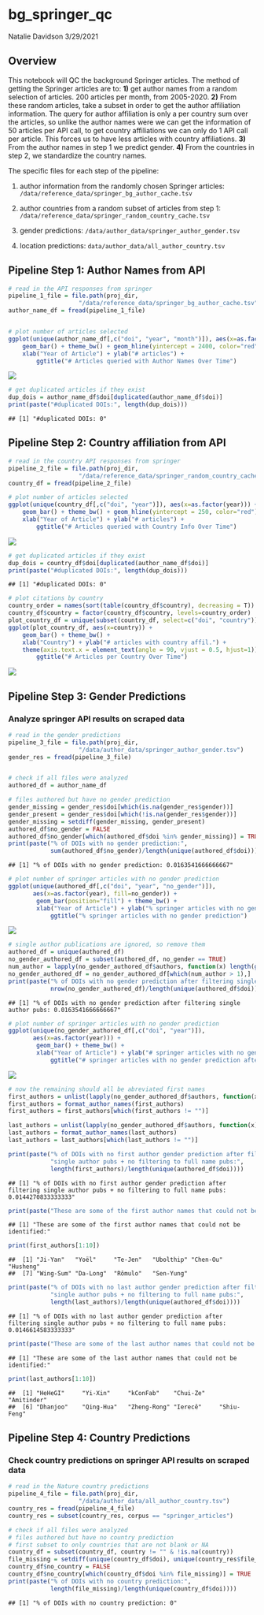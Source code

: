bg\_springer\_qc
================
Natalie Davidson
3/29/2021

## Overview

This notebook will QC the background Springer articles. The method of getting the Springer articles are to: **1)** get author names from a random selection of articles. 200 articles per month, from 2005-2020. **2)** From these random articles, take a subset in order to get the author affiliation information. The query for author affiliation is only a per country sum over the articles, so unlike the author names were we can get the information of 50 articles per API call, to get country affiliations we can only do 1 API call per article. This forces us to have less articles with country affiliations. **3)** From the author names in step 1 we predict gender. **4)** From the countries in step 2, we standardize the country names.

The specific files for each step of the pipeline:

1.  author information from the randomly chosen Springer articles: `/data/reference_data/springer_bg_author_cache.tsv`

2.  author countries from a random subset of articles from step 1: `/data/reference_data/springer_random_country_cache.tsv`

3.  gender predictions: `/data/author_data/springer_author_gender.tsv`

4.  location predictions: `data/author_data/all_author_country.tsv`

## Pipeline Step 1: Author Names from API

``` r
# read in the API responses from springer
pipeline_1_file = file.path(proj_dir,
                    "/data/reference_data/springer_bg_author_cache.tsv")
author_name_df = fread(pipeline_1_file)


# plot number of articles selected
ggplot(unique(author_name_df[,c("doi", "year", "month")]), aes(x=as.factor(year))) +
    geom_bar() + theme_bw() + geom_hline(yintercept = 2400, color="red") +
    xlab("Year of Article") + ylab("# articles") +
        ggtitle("# Articles queried with Author Names Over Time")
```

<img src="bg_springer_qc_files/figure-markdown_github/step1_read-1.png" style="display: block; margin: auto;" />

``` r
# get duplicated articles if they exist
dup_dois = author_name_df$doi[duplicated(author_name_df$doi)]
print(paste("#duplicated DOIs:", length(dup_dois)))
```

    ## [1] "#duplicated DOIs: 0"

## Pipeline Step 2: Country affiliation from API

``` r
# read in the country API responses from springer
pipeline_2_file = file.path(proj_dir,
                    "/data/reference_data/springer_random_country_cache.tsv")
country_df = fread(pipeline_2_file)

# plot number of articles selected
ggplot(unique(country_df[,c("doi", "year")]), aes(x=as.factor(year))) +
    geom_bar() + theme_bw() + geom_hline(yintercept = 250, color="red") +
    xlab("Year of Article") + ylab("# articles") +
        ggtitle("# Articles queried with Country Info Over Time")
```

<img src="bg_springer_qc_files/figure-markdown_github/step2_read-1.png" style="display: block; margin: auto;" />

``` r
# get duplicated articles if they exist
dup_dois = country_df$doi[duplicated(author_name_df$doi)]
print(paste("#duplicated DOIs:", length(dup_dois)))
```

    ## [1] "#duplicated DOIs: 0"

``` r
# plot citations by country
country_order = names(sort(table(country_df$country), decreasing = T))
country_df$country = factor(country_df$country, levels=country_order)
plot_country_df = unique(subset(country_df, select=c("doi", "country")))
ggplot(plot_country_df, aes(x=country)) +
    geom_bar() + theme_bw() +
    xlab("Country") + ylab("# articles with country affil.") +
    theme(axis.text.x = element_text(angle = 90, vjust = 0.5, hjust=1)) +
        ggtitle("# Articles per Country Over Time")
```

<img src="bg_springer_qc_files/figure-markdown_github/step2_plot-1.png" style="display: block; margin: auto;" />

## Pipeline Step 3: Gender Predictions

### Analyze springer API results on scraped data

``` r
# read in the gender predictions
pipeline_3_file = file.path(proj_dir,
                    "/data/author_data/springer_author_gender.tsv")
gender_res = fread(pipeline_3_file)


# check if all files were analyzed
authored_df = author_name_df

# files authored but have no gender prediction
gender_missing = gender_res$doi[which(is.na(gender_res$gender))]
gender_present = gender_res$doi[which(!is.na(gender_res$gender))]
gender_missing = setdiff(gender_missing, gender_present)
authored_df$no_gender = FALSE
authored_df$no_gender[which(authored_df$doi %in% gender_missing)] = TRUE
print(paste("% of DOIs with no gender prediction:", 
            sum(authored_df$no_gender)/length(unique(authored_df$doi))))
```

    ## [1] "% of DOIs with no gender prediction: 0.0163541666666667"

``` r
# plot number of springer articles with no gender prediction
ggplot(unique(authored_df[,c("doi", "year", "no_gender")]), 
       aes(x=as.factor(year), fill=no_gender)) +
        geom_bar(position="fill") + theme_bw() +
        xlab("Year of Article") + ylab("% springer articles with no gender prediction") +
            ggtitle("% springer articles with no gender prediction")
```

![](bg_springer_qc_files/figure-markdown_github/step3_analyze-1.png)

``` r
# single author publications are ignored, so remove them
authored_df = unique(authored_df)
no_gender_authored_df = subset(authored_df, no_gender == TRUE)
num_author = lapply(no_gender_authored_df$authors, function(x) length(grep(";", x))+1)
no_gender_authored_df = no_gender_authored_df[which(num_author > 1),]
print(paste("% of DOIs with no gender prediction after filtering single author pubs:", 
            nrow(no_gender_authored_df)/length(unique(authored_df$doi))))
```

    ## [1] "% of DOIs with no gender prediction after filtering single author pubs: 0.0163541666666667"

``` r
# plot number of springer articles with no gender prediction
ggplot(unique(no_gender_authored_df[,c("doi", "year")]), 
       aes(x=as.factor(year))) +
        geom_bar() + theme_bw() +
        xlab("Year of Article") + ylab("# springer articles with no gender prediction") +
            ggtitle("# springer articles with no gender prediction after filtering for multi-author")
```

![](bg_springer_qc_files/figure-markdown_github/step3_analyze-2.png)

``` r
# now the remaining should all be abreviated first names
first_authors = unlist(lapply(no_gender_authored_df$authors, function(x) unlist(str_split(x, "; "))[1]))
first_authors = format_author_names(first_authors)
first_authors = first_authors[which(first_authors != "")]

last_authors = unlist(lapply(no_gender_authored_df$authors, function(x) rev(unlist(str_split(x, "; ")))[1]))
last_authors = format_author_names(last_authors)
last_authors = last_authors[which(last_authors != "")]

print(paste("% of DOIs with no first author gender prediction after filtering",
            "single author pubs + no filtering to full name pubs:", 
            length(first_authors)/length(unique(authored_df$doi))))
```

    ## [1] "% of DOIs with no first author gender prediction after filtering single author pubs + no filtering to full name pubs: 0.0144270833333333"

``` r
print(paste("These are some of the first author names that could not be identified:"))
```

    ## [1] "These are some of the first author names that could not be identified:"

``` r
print(first_authors[1:10])
```

    ##  [1] "Ji-Yan"   "Yoël"     "Te-Jen"   "Ubolthip" "Chen-Ou"  "Husheng" 
    ##  [7] "Wing-Sum" "Da-Long"  "Rômulo"   "Sen-Yung"

``` r
print(paste("% of DOIs with no last author gender prediction after filtering",
            "single author pubs + no filtering to full name pubs:", 
            length(last_authors)/length(unique(authored_df$doi))))
```

    ## [1] "% of DOIs with no last author gender prediction after filtering single author pubs + no filtering to full name pubs: 0.0146614583333333"

``` r
print(paste("These are some of the last author names that could not be identified:"))
```

    ## [1] "These are some of the last author names that could not be identified:"

``` r
print(last_authors[1:10])
```

    ##  [1] "HeHeGI"     "Yi-Xin"     "kConFab"    "Chui-Ze"    "Amitinder" 
    ##  [6] "Dhanjoo"    "Qing-Hua"   "Zheng-Rong" "Ierecê"     "Shiu-Feng"

## Pipeline Step 4: Country Predictions

### Check country predictions on springer API results on scraped data

``` r
# read in the Nature country predictions
pipeline_4_file = file.path(proj_dir,
                    "/data/author_data/all_author_country.tsv")
country_res = fread(pipeline_4_file)
country_res = subset(country_res, corpus == "springer_articles")

# check if all files were analyzed
# files authored but have no country prediction
# first subset to only countries that are not blank or NA
country_df = subset(country_df, country != "" & !is.na(country))
file_missing = setdiff(unique(country_df$doi), unique(country_res$file_id))
country_df$no_country = FALSE
country_df$no_country[which(country_df$doi %in% file_missing)] = TRUE
print(paste("% of DOIs with no country prediction:", 
            length(file_missing)/length(unique(country_df$doi))))
```

    ## [1] "% of DOIs with no country prediction: 0"
